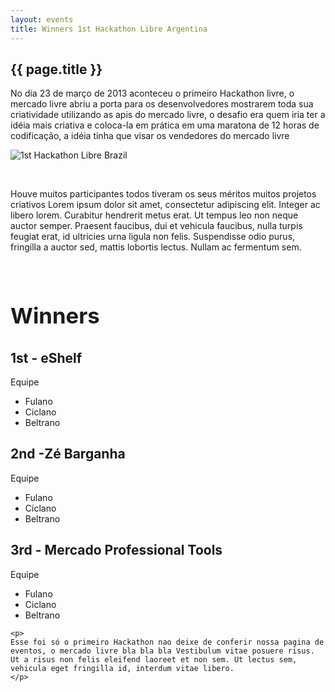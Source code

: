```yaml
---
layout: events
title: Winners 1st Hackathon Libre Argentina
---
```


<section class="main main-content"><h1>{{ page.title }}</h1></section>
<div class="ch-g1">
   <div class="ch-g2-3">
       <div class="ch-leftcolumn">
            <p>
            No dia 23 de março de 2013 aconteceu o primeiro Hackathon livre, o mercado livre abriu a porta para os desenvolvedores mostrarem toda sua criatividade utilizando as apis do mercado livre, o desafio era quem iria ter a idéia mais criativa e coloca-la em prática em uma maratona de 12 horas de codificação, a idéia tinha que visar os vendedores do mercado livre
            </p>
       </div>
   </div>
   <div class="ch-g1-3">
       <div class="ch-rightcolumn">
           <img src="../images/hackathon_branco_24.jpg" alt="1st Hackathon Libre Brazil" title="1st Hackathon Libre Brazil">
       </div>
   </div>
</div>
<p>&nbsp;</p>
<div class="ch-g1">
   <p>
    Houve muitos participantes todos tiveram os seus méritos muitos projetos criativos Lorem ipsum dolor sit amet, consectetur adipiscing elit. Integer ac libero lorem. Curabitur hendrerit metus erat. Ut tempus leo non neque auctor semper. Praesent faucibus, dui et vehicula faucibus, nulla turpis feugiat erat, id ultricies urna ligula non felis. Suspendisse odio purus, fringilla a auctor sed, mattis lobortis lectus. Nullam ac fermentum sem.
    </p>
    <p>&nbsp;</p>
    <p>
        <h3 style="font-size: 26pt">Winners</h3>
    </p>
<div class="ch-g1">
   <div class="ch-g1-3">
       <div class="ch-leftcolumn">
            <h2>1st - eShelf</h2>
            Equipe
            <ul class="ch-list">
                <li>Fulano</li>
                <li>Ciclano</li>
                <li>Beltrano</li>
            </ul>
        </div>
   </div>
   <div class="ch-g1-3">
       <div class="ch-centercolumn">
            <h2>2nd -Zé Barganha</h2>
            Equipe
            <ul class="ch-list">
                <li>Fulano</li>
                <li>Ciclano</li>
                <li>Beltrano</li>
            </ul>
       </div>
   </div>
   <div class="ch-g1-3">
       <div class="ch-rightcolumn">
           <h2>3rd - Mercado Professional Tools</h2>
            Equipe
            <ul class="ch-list">
                <li>Fulano</li>
                <li>Ciclano</li>
                <li>Beltrano</li>
            </ul>
       </div>
   </div>
</div>


    <p>
    Esse foi só o primeiro Hackathon nao deixe de conferir nossa pagina de eventos, o mercado livre bla bla bla Vestibulum vitae posuere risus. Ut a risus non felis eleifend laoreet et non sem. Ut lectus sem, vehicula eget fringilla id, interdum vitae libero.
    </p>
</div>
